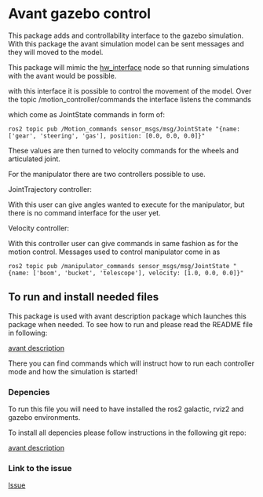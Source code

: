 # Avant gazebo control

This package adds and controllability interface to the gazebo simulation. With this package the avant simulation model can be sent messages and they will moved to the model.

This package will mimic the [hw_interface](https://github.com/tau-alma/avant_ros/tree/main/hw_interface) node so that running simulations with the avant would be possible. 

with this interface it is possible to control the movement of the model. Over the topic /motion_controller/commands the interface listens the commands

which come as JointState commands in form of:

```
ros2 topic pub /Motion_commands sensor_msgs/msg/JointState "{name: ['gear', 'steering', 'gas'], position: [0.0, 0.0, 0.0]}"
```

These values are then turned to velocity commands for the wheels and articulated joint.

For the manipulator there are two controllers possible to use. 

JointTrajectory controller:

With this user can give angles wanted to execute for the manipulator, but there is no command interface for the user yet.

Velocity controller:

With this controller user can give commands in same fashion as for the motion control. Messages used to control manipulator come in as

```
ros2 topic pub /manipulator_commands sensor_msgs/msg/JointState "{name: ['boom', 'bucket', 'telescope'], velocity: [1.0, 0.0, 0.0]}"
```


## To run and install needed files

This package is used with avant description package which launches this package when needed. To see how to run and please read
the README file in following: 

[avant description](https://github.com/tau-alma/avant_ros/tree/avant_simulation/avant_description)

There you can find commands which will instruct how to run each controller mode and how the simulation is started!


### Depencies

To run this file you will need to have installed the ros2 galactic, rviz2 and gazebo 
environments. 

To install all depencies please follow instructions in the following git repo:

[avant description](https://github.com/tau-alma/avant_ros/tree/avant_simulation/avant_description)


### Link to the issue

[Issue](https://github.com/tau-alma/peams-planning/issues/45)